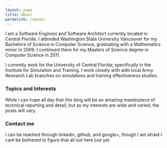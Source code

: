 ```yaml
---
layout: page
title: About
permalink: /about/
---
```


I am a Software Engineer and Software Architect currently located in Central Florida.  I attended Washington State University Vancouver for my Bachelors of Science in Computer Science, graduating with a Mathematics minor in 2009.  I continued there for my Masters of Science degree in Computer Science in 2011.

I currently work for the University of Central Florida; specifically in the Institute for Simulation and Training.  I work closely with with local Army Research Lab branches on simulations and training effectiveness studies.

### Topics and Interests

While I can hope all day that this blog will be an amazing masterpiece of technical reporting and detail; but as my interests are wide and varied, the posts will vary.

### Contact me

I can be reached through linkedin, github, and google+, though I am afraid I cant be bothered to figure that all out here just yet.
